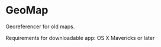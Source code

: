 GeoMap
======

Georeferencer for old maps.

Requirements for downloadable app:
  OS X Mavericks or later
  
